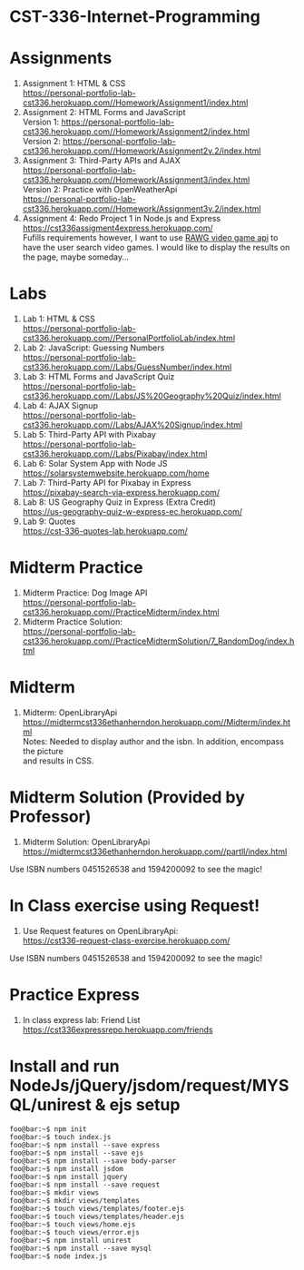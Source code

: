 # CST-336-Internet-Programming

# Assignments    
1. Assignment 1: HTML & CSS     
https://personal-portfolio-lab-cst336.herokuapp.com//Homework/Assignment1/index.html    
2. Assignment 2: HTML Forms and JavaScript    
Version 1: https://personal-portfolio-lab-cst336.herokuapp.com//Homework/Assignment2/index.html    
Version 2: https://personal-portfolio-lab-cst336.herokuapp.com//Homework/Assignment2v.2/index.html     
3. Assignment 3: Third-Party APIs and AJAX     
https://personal-portfolio-lab-cst336.herokuapp.com//Homework/Assignment3/index.html               
Version 2: Practice with OpenWeatherApi  
https://personal-portfolio-lab-cst336.herokuapp.com//Homework/Assignment3v.2/index.html    
4. Assignment 4: Redo Project 1 in Node.js and Express     
https://cst336assigment4express.herokuapp.com/     
Fufills requirements however, I want to use [RAWG video game api](https://rapidapi.com/accujazz/api/rawg-video-games-database?endpoint=apiendpoint_fe5db4c5-dce0-4b37-b851-5194eedf0c17) to have the user search video games. 
I would like to display the results on the page, maybe someday...        


# Labs 
1. Lab 1: HTML & CSS    
https://personal-portfolio-lab-cst336.herokuapp.com//PersonalPortfolioLab/index.html
2. Lab 2: JavaScript: Guessing Numbers   
https://personal-portfolio-lab-cst336.herokuapp.com//Labs/GuessNumber/index.html    
3. Lab 3: HTML Forms and JavaScript Quiz    
https://personal-portfolio-lab-cst336.herokuapp.com//Labs/JS%20Geography%20Quiz/index.html    
4. Lab 4: AJAX Signup    
https://personal-portfolio-lab-cst336.herokuapp.com//Labs/AJAX%20Signup/index.html   
5. Lab 5: Third-Party API with Pixabay    
https://personal-portfolio-lab-cst336.herokuapp.com//Labs/Pixabay/index.html    
6. Lab 6: Solar System App with Node JS     
https://solarsystemwebsite.herokuapp.com/home   
7. Lab 7: Third-Party API for Pixabay in Express     
https://pixabay-search-via-express.herokuapp.com/    
8. Lab 8: US Geography Quiz in Express (Extra Credit)        
https://us-geography-quiz-w-express-ec.herokuapp.com/    
9. Lab 9: Quotes    
https://cst-336-quotes-lab.herokuapp.com/       
  

# Midterm Practice
1. Midterm Practice: Dog Image API    
https://personal-portfolio-lab-cst336.herokuapp.com//PracticeMidterm/index.html      
2. Midterm Practice Solution:     
https://personal-portfolio-lab-cst336.herokuapp.com//PracticeMidtermSolution/7_RandomDog/index.html    

# Midterm     
1. Midterm: OpenLibraryApi    
https://midtermcst336ethanherndon.herokuapp.com//Midterm/index.html     
Notes: Needed to display author and the isbn. In addition, encompass the picture     
and results in CSS.    

# Midterm Solution (Provided by Professor)     
1. Midterm Solution: OpenLibraryApi    
https://midtermcst336ethanherndon.herokuapp.com//partll/index.html        

Use ISBN numbers 0451526538 and 1594200092 to see the magic!    

# In Class exercise using Request!    
1. Use Request features on OpenLibraryApi:    
https://cst336-request-class-exercise.herokuapp.com/        

Use ISBN numbers 0451526538 and 1594200092 to see the magic!    

# Practice Express
1. In class express lab: Friend List    
https://cst336expressrepo.herokuapp.com/friends     

# Install and run NodeJs/jQuery/jsdom/request/MYSQL/unirest & ejs setup      
```console
foo@bar:~$ npm init    
foo@bar:~$ touch index.js    
foo@bar:~$ npm install --save express    
foo@bar:~$ npm install --save ejs    
foo@bar:~$ npm install --save body-parser    
foo@bar:~$ npm install jsdom    
foo@bar:~$ npm install jquery    
foo@bar:~$ npm install --save request       
foo@bar:~$ mkdir views    
foo@bar:~$ mkdir views/templates    
foo@bar:~$ touch views/templates/footer.ejs    
foo@bar:~$ touch views/templates/header.ejs    
foo@bar:~$ touch views/home.ejs    
foo@bar:~$ touch views/error.ejs    
foo@bar:~$ npm install unirest 
foo@bar:~$ npm install --save mysql              
foo@bar:~$ node index.js      
```


